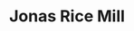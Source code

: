 ---
title: "Jonas Rice Mill"
url: /barangay-matayumtayum-lapaz-tarlac/jonas-rice-mill/
shop: shop
---